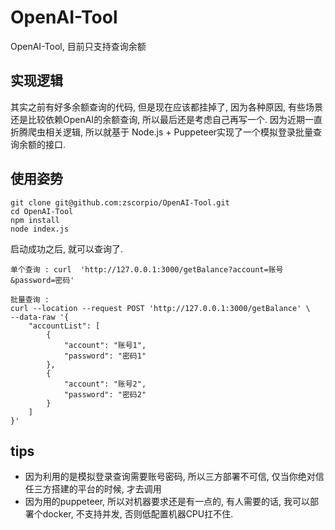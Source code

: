 # OpenAI-Tool
OpenAI-Tool, 目前只支持查询余额

## 实现逻辑
其实之前有好多余额查询的代码, 但是现在应该都挂掉了, 因为各种原因, 有些场景还是比较依赖OpenAI的余额查询, 所以最后还是考虑自己再写一个. 
因为近期一直折腾爬虫相关逻辑, 所以就基于 Node.js + Puppeteer实现了一个模拟登录批量查询余额的接口.

## 使用姿势
```shell
git clone git@github.com:zscorpio/OpenAI-Tool.git
cd OpenAI-Tool
npm install
node index.js
```

启动成功之后, 就可以查询了.
```shell
单个查询 : curl  'http://127.0.0.1:3000/getBalance?account=账号&password=密码'
```

```shell
批量查询 : 
curl --location --request POST 'http://127.0.0.1:3000/getBalance' \
--data-raw '{
    "accountList": [
        {
            "account": "账号1",
            "password": "密码1"
        },
        {
            "account": "账号2",
            "password": "密码2"
        }
    ]
}'
```

## tips
- 因为利用的是模拟登录查询需要账号密码, 所以三方部署不可信, 仅当你绝对信任三方搭建的平台的时候, 才去调用
- 因为用的puppeteer, 所以对机器要求还是有一点的, 有人需要的话, 我可以部署个docker, 不支持并发, 否则低配置机器CPU扛不住.